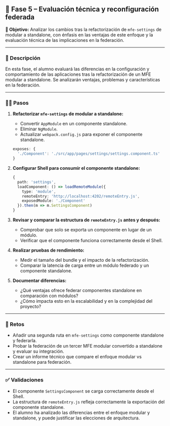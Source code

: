## 🧱 Fase 5 – Evaluación técnica y reconfiguración federada

**🌟 Objetivo:**
Analizar los cambios tras la refactorización de `mfe-settings` de modular a standalone, con énfasis en las ventajas de este enfoque y la evaluación técnica de las implicaciones en la federación.

---

### 📜 Descripción

En esta fase, el alumno evaluará las diferencias en la configuración y comportamiento de las aplicaciones tras la refactorización de un MFE modular a standalone. Se analizarán ventajas, problemas y características en la federación.

---

### 🧍‍♂️ Pasos

1. **Refactorizar `mfe-settings` de modular a standalone:**

   * Convertir `AppModule` en un componente standalone.
   * Eliminar `NgModule`.
   * Actualizar `webpack.config.js` para exponer el componente standalone.

   ```ts
   exposes: {
     './Component': './src/app/pages/settings/settings.component.ts'
   }
   ```

2. **Configurar Shell para consumir el componente standalone:**

   ```ts
   {
     path: 'settings',
     loadComponent: () => loadRemoteModule({
       type: 'module',
       remoteEntry: 'http://localhost:4202/remoteEntry.js',
       exposedModule: './Component'
     }).then(m => m.SettingsComponent)
   }
   ```

3. **Revisar y comparar la estructura de `remoteEntry.js` antes y después:**

   * Comprobar que solo se exporta un componente en lugar de un módulo.
   * Verificar que el componente funciona correctamente desde el Shell.

4. **Realizar pruebas de rendimiento:**

   * Medir el tamaño del bundle y el impacto de la refactorización.
   * Comparar la latencia de carga entre un módulo federado y un componente standalone.

5. **Documentar diferencias:**

   * ¿Qué ventajas ofrece federar componentes standalone en comparación con módulos?
   * ¿Cómo impacta esto en la escalabilidad y en la complejidad del proyecto?

---

### 🔧 Retos

* Añadir una segunda ruta en `mfe-settings` como componente standalone y federarla.
* Probar la federación de un tercer MFE modular convertido a standalone y evaluar su integración.
* Crear un informe técnico que compare el enfoque modular vs standalone para federación.

---

### ✅ Validaciones

* El componente `SettingsComponent` se carga correctamente desde el Shell.
* La estructura de `remoteEntry.js` refleja correctamente la exportación del componente standalone.
* El alumno ha analizado las diferencias entre el enfoque modular y standalone, y puede justificar las elecciones de arquitectura.
